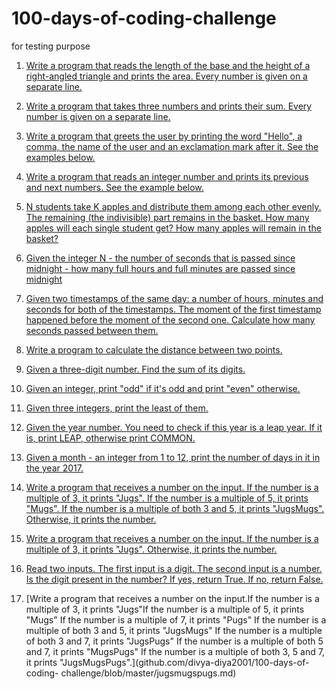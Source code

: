 # 100-days-of-coding-challenge
for testing purpose

1. [Write a program that reads the length of the base and the height of a right-angled triangle and prints the area. Every number is given on a separate line.](https://github.com/divya-diya2001/100-days-of-coding-challenge/blob/master/area%20of%20triangle.md)

2. [Write a program that takes three numbers and prints their sum. Every number is given on a separate line.](https://github.com/divya-diya2001/100-days-of-coding-challenge/blob/master/sum%20of%20three%20numbers.md)

3. [Write a program that greets the user by printing the word "Hello", a comma, the name of the user and an exclamation mark after it. See the examples below.](hello.md)

4. [Write a program that reads an integer number and prints its previous and next numbers. See the example below.](https://github.com/divya-diya2001/100-days-of-coding-challenge/blob/master/previous%20next.md)

5. [N students take K apples and distribute them among each other evenly. The remaining (the indivisible) part remains in the basket. How many apples will each single student get? How many apples will remain in the basket?](apple.md)

6. [Given the integer N - the number of seconds that is passed since midnight - how many full hours and full minutes are passed since midnight](https://github.com/divya-diya2001/100-days-of-coding-challenge/blob/master/hour.md)

7. [Given two timestamps of the same day: a number of hours, minutes and seconds for both of the timestamps. The moment of the first timestamp happened before the moment of the second one. Calculate how many seconds passed between them.](https://github.com/divya-diya2001/100-days-of-coding-challenge/blob/master/timestamp.md)

8. [Write a program to calculate the distance between two points.](https://github.com/divya-diya2001/100-days-of-coding-challenge/blob/master/distance.md)

9. [Given a three-digit number. Find the sum of its digits.](https://github.com/divya-diya2001/100-days-of-coding-challenge/blob/master/sum%20of%20digit)

10. [Given an integer, print "odd" if it's odd and print "even" otherwise.](https://github.com/divya-diya2001/100-days-of-coding-challenge/blob/master/odd%20or%20even)

11. [Given three integers, print the least of them.](github.com/divya-diya2001/100-days-of-coding-challenge/blob/master/least%20number.md)
12. [Given the year number. You need to check if this year is a leap year. If it is, print LEAP, otherwise print COMMON.](https://github.com/divya-diya2001/100-days-of-coding-challenge/blob/master/leap%20year.md)

13. [Given a month - an integer from 1 to 12, print the number of days in it in the year 2017.](github.com/divya-diya2001/100-days-of-coding-challenge/blob/master/days%20in%20a%20month.md)

14. [Write a program that receives a number on the input.
  If the number is a multiple of 3, it prints "Jugs". 
  If the number is a multiple of 5, it prints "Mugs".
  If the number is a multiple of both 3 and 5, it prints "JugsMugs".
  Otherwise, it prints the number.](https://github.com/divya-diya2001/100-days-of-coding-challenge/blob/master/mugs%20in%20five)

15. [Write a program that receives a number on the input.
If the number is a multiple of 3, it prints "Jugs". 
Otherwise, it prints the number.](github.com/divya-diya2001/100-days-of-coding-challenge/blob/master/jugs%20for%20three) 
    
16. [Read two inputs. 
  The first input is a digit. 
  The second input is a number.
  Is the digit present in the number? If yes, return True.
  If no, return False.](https://github.com/divya-diya2001/100-days-of-coding-challenge/blob/master/digit%20in%20num.md)
  
17. [Write a program that receives a number on the input.If the number is a multiple of 3, it prints "Jugs"If the number is a multiple of 5, it prints "Mugs" If the number is a multiple of 7, it prints "Pugs" If the number is a multiple of both 3 and 5, it prints "JugsMugs" If the number is a multiple of both 3 and 7, it prints "JugsPugs" If the number is a multiple of both 5 and 7, it prints "MugsPugs" If the number is a multiple of both 3, 5 and 7, it prints "JugsMugsPugs".](github.com/divya-diya2001/100-days-of-coding- challenge/blob/master/jugsmugspugs.md)
  
